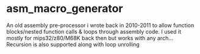 # asm_macro_generator
An old assembly pre-processor i wrote back in 2010-2011 to allow function blocks/nested function calls &amp; loops through assembly code.
I used it mostly for mips32/z80/M68K back then but works with any arch...
Recursion is also supported along with loop unrolling
